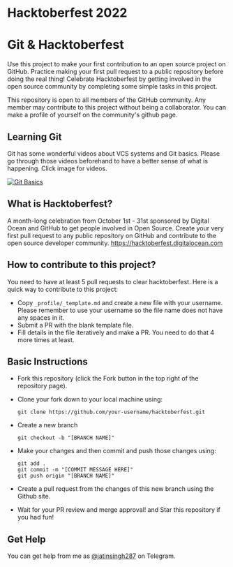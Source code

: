 # Hacktoberfest 2022




# Git & Hacktoberfest

Use this project to make your first contribution to an open source project on GitHub. Practice making your first pull request to a public repository before doing the real thing! Celebrate Hacktoberfest by getting involved in the open source community by completing some simple tasks in this project.

This repository is open to all members of the GitHub community. Any member may contribute to this project without being a collaborator. You can make a profile of yourself on the community's github page.

## Learning Git

Git has some wonderful videos about VCS systems and Git basics. Please go through those videos beforehand to have a better sense of what is happening. Click image for videos.

[![Git Basics](https://i.imgur.com/my7X0y9.png)](https://git-scm.com/videos)

## What is Hacktoberfest?

A month-long celebration from October 1st - 31st sponsored by Digital Ocean and GitHub to get people involved in Open Source. Create your very first pull request to any public repository on GitHub and contribute to the open source developer community. https://hacktoberfest.digitalocean.com

## How to contribute to this project?

You need to have at least 5 pull requests to clear hacktoberfest. Here is a quick way to contribute to this project:

- Copy `_profile/_template.md` and create a new file with your     username. Please remember to use your username so the file       name does not have any spaces in it.
- Submit a PR with the blank template file.
- Fill details in the file iteratively and make a PR. You need     to do that 4 more times at least.

## Basic Instructions

- Fork this repository (click the Fork button in the top right     of the repository page).

- Clone your fork down to your local machine using:
  ```
  git clone https://github.com/your-username/hacktoberfest.git
  ```

- Create a new branch
  ```
  git checkout -b "[BRANCH NAME]"
  ```

- Make your changes and then commit and push those changes using:
  ```
  git add .
  git commit -m "[COMMIT MESSAGE HERE]"
  git push origin "[BRANCH NAME]"
  ```

- Create a pull request from the changes of this new branch              using the Github site.

- Wait for your PR review and merge approval! and Star this repository   if you had fun!

## Get Help

You can get help from me as [@jatinsingh287](https://t.me/jatinsingh287) on Telegram.
